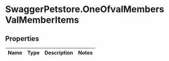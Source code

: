 # SwaggerPetstore.OneOfvalMembersValMemberItems

## Properties
Name | Type | Description | Notes
------------ | ------------- | ------------- | -------------
